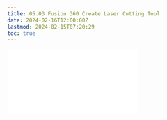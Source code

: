 ```yaml
---
title: 05.03 Fusion 360 Create Laser Cutting Tool
date: 2024-02-16T12:00:00Z
lastmod: 2024-02-15T07:20:29
toc: true
---
```


![Link to included file content](../../../../digital-fabrication/laser-cutting/fusion-360-create-laser-cutting-tool.md)
